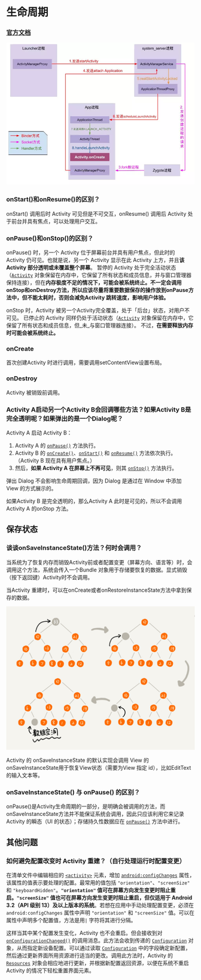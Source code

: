 # 生命周期

### [官方文档](https://developer.android.com/guide/components/activities/?hl=zh-CN#Lifecycle)

![Activity &#x751F;&#x547D;&#x5468;&#x671F;](../../../.gitbook/assets/image%20%2826%29.png)

### onStart\(\)和onResume\(\)的区别？

onStart\(\) 调用后时 Activity 可见但是不可交互，onResume\(\) 调用后 Activity 处于前台并具有焦点，可以处理用户交互。

### onPause\(\)和onStop\(\)的区别？

onPause\(\) 时，另一个 Activity 位于屏幕前台并具有用户焦点，但此时的 Activity 仍可见。也就是说，另一个 Activity 显示在此 Activity 上方，并且**该 Activity 部分透明或未覆盖整个屏幕**。 暂停的 Activity 处于完全活动状态（[`Activity`](https://developer.android.com/reference/android/app/Activity.html?hl=zh-CN) 对象保留在内存中，它保留了所有状态和成员信息，并与窗口管理器保持连接），但在**内存极度不足的情况下，可能会被系统终止。不一定会调用onStop和onDestroy方法，所以应该尽量将重要数据保存的操作放到onPause方法中，但不能太耗时，否则会减免Activity 跳转速度，影响用户体验。**

onStop 时，Activity 被另一个Activity完全覆盖，处于「后台」状态，对用户不可见。 已停止的 Activity 同样仍处于活动状态（[`Activity`](https://developer.android.com/reference/android/app/Activity.html?hl=zh-CN) 对象保留在内存中，它保留了所有状态和成员信息，但_未_与窗口管理器连接）。 不过，**在需要释放内存时可能会被系统终止。**

### onCreate

首次创建Activity 时进行调用，需要调用setContentView设置布局。

### onDestroy

Activity 被销毁前调用。

### Activity A启动另一个Activity B会回调哪些方法？如果Activity B是完全透明呢？如果弹出的是一个Dialog呢？

Activity A 启动 Activity B：

1. Activity A 的 [`onPause()`](https://developer.android.com/reference/android/app/Activity.html?hl=zh-CN#onPause%28%29) 方法执行。
2. Activity B 的 [`onCreate()`](https://developer.android.com/reference/android/app/Activity.html?hl=zh-CN#onCreate%28android.os.Bundle%29)、[`onStart()`](https://developer.android.com/reference/android/app/Activity.html?hl=zh-CN#onStart%28%29) 和 [`onResume()`](https://developer.android.com/reference/android/app/Activity.html?hl=zh-CN#onResume%28%29) 方法依次执行。（Activity B 现在具有用户焦点。）
3. 然后，**如果 Activity A 在屏幕上不再可见**，则其 [`onStop()`](https://developer.android.com/reference/android/app/Activity.html?hl=zh-CN#onStop%28%29) 方法执行。

弹出 Dialog 不会影响生命周期回调，因为 Dialog 是通过在 Window 中添加 View 的方式展示的。

如果Activity B 是完全透明的，那么Activity A 此时是可见的，所以不会调用Activity A 的onStop 方法。

## 保存状态

### 谈谈onSaveInstanceState\(\)方法？何时会调用？

当系统为了恢复内存而销毁Activity前或者配置变更（屏幕方向、语言等）时，会调用这个方法，系统会传入一个Bundle 对象用于存储要恢复的数据。显式销毁（按下返回键）Activity时不会调用。

当Activity 重建时，可以在onCreate或者onRestoreInstanceState方法中拿到保存的数据。

![&#x4FDD;&#x5B58; Activity &#x72B6;&#x6001;](../../../.gitbook/assets/image%20%2811%29.png)

Activity 的 onSaveInstanceState 的默认实现会调用 View 的onSaveInstanceState用于恢复View状态（需要为View 指定 id），比如EditText的输入文本等。

### onSaveInstanceState\(\) 与 onPause\(\) 的区别？

onPause\(\)是Activity生命周期的一部分，是明确会被调用的方法，而onSaveInstanceState方法并不能保证系统会调用，因此只应该利用它来记录 Activity 的瞬态（UI 的状态）；存储持久性数据应在 [`onPause()`](https://developer.android.com/reference/android/app/Activity.html?hl=zh-CN#onPause%28%29) 方法中进行。

## 其他问题

### 如何避免配置改变时 Activity 重建？（自行处理运行时配置变更）

在清单文件中编辑相应的 [`<activity>`](https://developer.android.com/guide/topics/manifest/activity-element.html?hl=zh-CN) 元素，增加 [`android:configChanges`](https://developer.android.com/guide/topics/manifest/activity-element.html?hl=zh-CN#config) 属性，该属性的值表示要处理的配置。最常用的值包括 `"orientation"`、`"screenSize"` 和 `"keyboardHidden"`。**`"orientation"` 值可在屏幕方向发生变更时阻止重启。`"screenSize"` 值也可在屏幕方向发生变更时阻止重启，但仅适用于 Android 3.2（API 级别 13）及以上版本的系统**。若想在应用中手动处理配置变更，必须在 `android:configChanges` 属性中声明 `"orientation"` 和 `"screenSize"` 值。可以在属性中声明多个配置值，方法是用`|` 字符将其进行分隔。

这样当其中某个配置发生变化，Activity 也不会重启。但会接收到对 [`onConfigurationChanged()`](https://developer.android.com/reference/android/app/Activity?hl=zh-CN#onconfigurationchanged) 的调用消息。此方法会收到传递的 [`Configuration`](https://developer.android.com/reference/android/content/res/Configuration.html?hl=zh-CN) 对象，从而指定新设备配置。可以通过读取 [`Configuration`](https://developer.android.com/reference/android/content/res/Configuration.html?hl=zh-CN) 中的字段确定新配置，然后通过更新界面所用资源进行适当的更改。调用此方法时，Activity 的 [`Resources`](https://developer.android.com/reference/android/content/res/Resources.html?hl=zh-CN) 对象会相应地进行更新，并根据新配置返回资源，以便在系统不重启 Activity 的情况下轻松重置界面元素。

